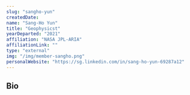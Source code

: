 ```yaml
---
slug: "sangho-yun"
createdDate:
name: "Sang-Ho Yun"
title: "Geophysicst"
yearDeparted: "2021"
affiliation: "NASA JPL-ARIA"
affiliationLink: ""
type: "external"
img: "/img/member-sangho.png"
personalWebsite: "https://sg.linkedin.com/in/sang-ho-yun-69287a12"
---
```

## Bio

